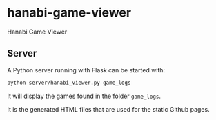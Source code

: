 # hanabi-game-viewer
Hanabi Game Viewer


## Server

A Python server running with Flask can be started with:
```bash
python server/hanabi_viewer.py game_logs
```
It will display the games found in the folder ```game_logs```.

It is the generated HTML files that are used for the static Github pages.
